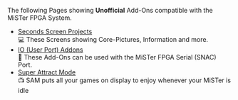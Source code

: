 The following Pages showing **Unofficial** Add-Ons compatible with the MiSTer FPGA System.  

* [Seconds Screen Projects](Unofficial-Second-Screen-Projects)  
  💻 These Screens showing Core-Pictures, Information and more.
* [IO (User Port) Addons](Unofficial-IO-Addons)  
  🔌 These Add-Ons can be used with the MiSTer FPGA Serial (SNAC) Port.  
* [Super Attract Mode](Unofficial-Super-Attract-Mode)  
  📺 SAM puts all your games on display to enjoy whenever your MiSTer is idle